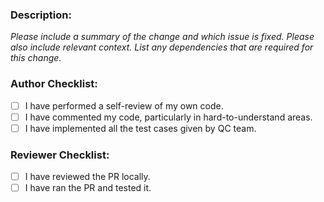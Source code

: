 ### Description:
_Please include a summary of the change and which issue is fixed._
_Please also include relevant context._
_List any dependencies that are required for this change._

### Author Checklist:
- [ ] I have performed a self-review of my own code.
- [ ] I have commented my code, particularly in hard-to-understand areas.
- [ ] I have implemented all the test cases given by QC team.

### Reviewer Checklist:
- [ ] I have reviewed the PR locally.
- [ ] I have ran the PR and tested it.